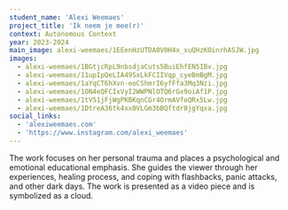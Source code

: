 ```yaml
---
student_name: 'Alexi Weemaes'
project_title: 'Ik neem je mee(r)'
context: Autonomous Context
year: 2023-2024
main_image: alexi-weemaes/1EEenHzUTDA0V0H4x_xuQHzKOinrhASJW.jpg
images:
  - alexi-weemaes/1BGtjcRpL9nbsdjaCuts5BuiEhfEN5IBv.jpg
  - alexi-weemaes/11upIpQeLIA49SxLkFCIIVqp_cyeBmBgM.jpg
  - alexi-weemaes/1aYqCT6hXvn-eoCShmrI6yfFfa3Mq3Nzi.jpg
  - alexi-weemaes/1ON4eQFCIxVyI2WWPNlOTQ6rGx9oiAf1P.jpg
  - alexi-weemaes/1tV51jFjWgPKBKqnCGr4OrmAVfoQRx5Lw.jpg
  - alexi-weemaes/1DtreA36tk4xx0VLGm3bBQftdr8jgYqxa.jpg
social_links:
  - 'alexiweemaes.com'
  - 'https://www.instagram.com/alexi_weemaes'
---
```


The work focuses on her personal trauma and places a psychological and emotional educational emphasis. She guides the viewer through her experiences, healing process, and coping with flashbacks, panic attacks, and other dark days. The work is presented as a video piece and is symbolized as a cloud.
